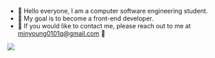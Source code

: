 - 👋 Hello everyone, I am a computer software engineering student.
- 👀 My goal is to become a front-end developer.
- 🌱 If you would like to contact me, please reach out to me at minyoung0101q@gmail.com 💞️

<a href="버튼을 눌렀을 때 이동할 링크" target="_blank"><img src="https://img.shields.io/badge/뱃지레이블-배경색?style=뱃지모양&logo=로고&logoColor=로고색상"/></a>

<!---
minyoung0101q/minyoung0101q is a ✨ special ✨ repository because its `README.md` (this file) appears on your GitHub profile.
You can click the Preview link to take a look at your changes.
--->

